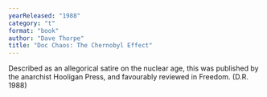 ```yaml
---
yearReleased: "1988"
category: "t"
format: "book"
author: "Dave Thorpe"
title: "Doc Chaos: The Chernobyl Effect"
---
```

Described as an allegorical satire on the nuclear age, this was published by the anarchist Hooligan Press, and favourably reviewed in Freedom. (D.R. 1988)